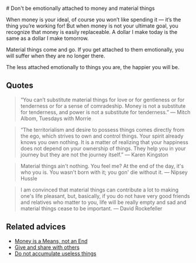 <br># Don't be emotionally attached to money and material things

When money is your ideal, of course you won’t like spending it — it’s the thing you’re working for!  But when money is not your ultimate goal, you recognize that money is easily replaceable.  A dollar I make today is the same as a dollar I make tomorrow.

Material things come and go. If you get attached to them emotionally, you will suffer when they are no longer there.

The less attached emotionally to things you are, the happier you will be.

## Quotes

> “You can’t substitute material things for love or for gentleness or for tenderness or for a sense of comradeship. Money is not a substitute for tenderness, and power is not a substitute for tenderness.” ― Mitch Albom, Tuesdays with Morrie

> “The territorialism and desire to possess things comes directly from the ego, which strives to own and control things. Your spirit already knows you own nothing. It is a matter of realizing that your happiness does not depend on your ownership of things. They help you in your journey but they are not the journey itself.” ― Karen Kingston

> Material things ain't nothing. You feel me? At the end of the day, it's who you is. You wasn't born with it; you gon' die without it. ― Nipsey Hussle

> I am convinced that material things can contribute a lot to making one's life pleasant, but, basically, if you do not have very good friends and relatives who matter to you, life will be really empty and sad and material things cease to be important. ― David Rockefeller

## Related advices

- [Money is a Means, not an End](../Money%20is%20a%20Means,%20Not%20an%20End/index.md)
- [Give and share with others](../Give%20and%20share%20with%20others/index.md)
- [Do not accumulate useless things](../Do%20not%20accumulate%20useless%20things/index.md)
<br>